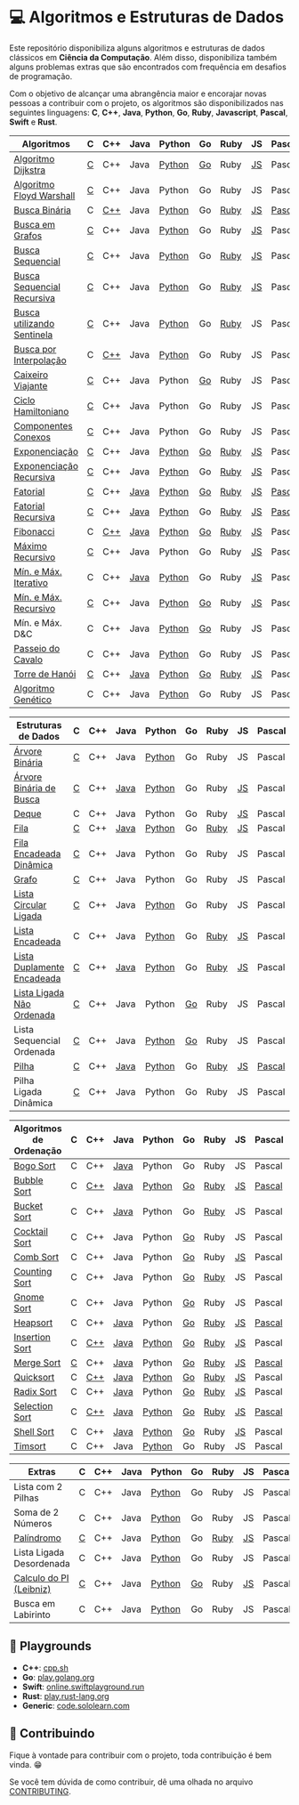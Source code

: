 # :computer: Algoritmos e Estruturas de Dados

Este repositório disponibiliza alguns algoritmos e estruturas de dados clássicos em **Ciência da Computação**. Além disso, disponibiliza também alguns problemas extras que são encontrados com frequência em desafios de programação.

Com o objetivo de alcançar uma abrangência maior e encorajar novas pessoas a contribuir com o projeto, os algoritmos são disponibilizados nas seguintes linguagens: **C**, **C++**, **Java**, **Python**, **Go**, **Ruby**, **Javascript**, **Pascal**, **Swift** e **Rust**.

| Algoritmos                      | C | C++                                       | Java                                      | Python                                               | Go                                                  | Ruby                                           | JS                                                | Pascal                                     | Swift                                        | Rust                                           |
| ------------------------------- | ---- | --------------------------------------- | ----------------------------------------- | ---------------------------------------------------- | --------------------------------------------------- | ---------------------------------------------- | ------------------------------------------------- | ------------------------------------------ | -------------------------------------------- | ---------------------------------------------- |
| [Algoritmo Dijkstra][1]         | [C](./src/c/AlgoritmoDijkstra.c)  | C++        | Java                                      | [Python](./src/python/dijkstra.py)                   | [Go](./src/go/dijkstra/dijkstra.go)                 | Ruby                                           | [JS](src/javascript/AlgoritmoDijkstra.js)         | Pascal                                     | Swift                                        | Rust                                           |
| [Algoritmo Floyd Warshall][2]   | [C](./src/c/AlgoritmoFloydWarshall.c)  | C++   | Java                                      | Python                                               | Go                                                  | Ruby                                           | JS                                                | Pascal                                     | Swift                                        | Rust                                           |
| [Busca Binária][5]         | C       | [C++](./src/c/BinarySearch.cpp)           | Java                                      | [Python](./src/python/busca_binaria.py)              | Go                                                  | [Ruby](./src/ruby/BuscaBinaria.rb)             | [JS](./src/javascript/BinarySearch.js)            | [Pascal](./src/pascal/busca-binaria.pas)   | Swift                                        | Rust                                           |
| [Busca em Grafos][6]            | [C](./src/c/BuscaEmGrafo.c)    | C++           | Java                                      | [Python](./src/python/busca_em_grafo.py)             | Go                                                  | Ruby                                           | [JS](./src/javascript/GraphSearch.js)             | Pascal                                     | Swift                                        | Rust                                           |
| [Busca Sequencial][7]           | [C](./src/c/BuscaSequencial.c) | C++           | Java                                      | [Python](./src/python/busca_sequencial.py)           | Go                                                  | [Ruby](./src/ruby/BuscaSequencial.rb)          | [JS](./src/javascript/BuscaLinear.js)             | Pascal                                     | Swift                                        | Rust                                           |
| [Busca Sequencial Recursiva][8] | [C](./src/c/BuscaSequencialRecursiva.c) | C++   | Java                                      | [Python](./src/python/busca_sequencial_recursiva.py) | Go                                                  | [Ruby](src/ruby/Busca_Sequencial_Recursiva.rb) | [JS](./src/javascript/RecursiveLinearSearch.js)   | Pascal                                     | Swift                                        | Rust                                           |
| [Busca utilizando Sentinela][9] | [C](./src/c/BuscaSentinela.c)    | C++         | Java                                      | [Python](./src/python/busca_sentinela.py)            | Go                                                  | [Ruby](./src/ruby/BuscaSentinela.rb)           | JS                                                | Pascal                                     | Swift                                        | Rust                                           |
| [Busca por Interpolação][55] | C     | [C++](./src/c/Interpolation_search.cpp)   | Java                                      | [Python](./src/python/interpolation_search.py)       | Go                                                  | Ruby                                           | JS                                                | Pascal                                     | Swift                                        | Rust                                           |
| [Caixeiro Viajante][10]         | [C](./src/c/CaixeiroViajante.c)   | C++        | Java                                      | Python                                               | [Go](./src/go/caixeiroviajante/caixeiroviajante.go) | Ruby                                           | JS                                                | Pascal                                     | Swift                                        | Rust                                           |
| [Ciclo Hamiltoniano][11]        | [C](./src/c/CicloHamiltoniano.c) | C++         | Java                                      | Python                                               | Go                                                  | Ruby                                           | JS                                                | Pascal                                     | Swift                                        | Rust                                           |
| [Componentes Conexos][12]       | [C](./src/c/ComponentesConexos.c)    | C++     | Java                                      | Python                                               | Go                                                  | Ruby                                           | JS                                                | Pascal                                     | Swift                                        | Rust                                           |
| [Exponenciação][13]             | [C](./src/c/Exponenciacao.c)   | C++           | Java                                      | [Python](./src/python/exponenciacao.py)              | [Go](./src/go/exponenciacao/exponenciacao.go)       | [Ruby](./src/ruby/Exponenciacao.rb)            | [JS](./src/javascript/Exponentiation.js)          | Pascal                                     | Swift                                        | Rust                                           |
| [Exponenciação Recursiva][14]   | [C](./src/c/ExponenciacaoRecursiva.c) | C++     | Java                                      | [Python](./src/python/exponenciacao_recursiva.py)    | Go                                                  | [Ruby](./src/ruby/ExponenciacaoRecursiva.rb)   | [JS](./src/javascript/ExponentiationRecursive.js) | Pascal                                     | Swift                                        | [Rust](./src/rust/exponentiation_recursive.rs) |
| [Fatorial][15]                  | [C](./src/c/Fatorial.c)      | C++             | [Java](./src/java/Fatorial.java)          | [Python](./src/python/fatorial.py)                   | [Go](./src/go/fatorial/fatorial.go)                 | [Ruby](./src/ruby/Fatorial.rb)                 | [JS](./src/javascript/Factorial.js)               | [Pascal](./src/pascal/fatorial.pas)        | [Swift](./src/swift/fatorial.swift)          | Rust                                           |
| [Fatorial Recursiva][16]        | [C](./src/c/FatorialRecursiva.c)   | C++       | [Java](./src/java/FatorialRecursiva.java) | [Python](./src/python/fatorial_recursiva.py)         | Go                                                  | [Ruby](./src/ruby/Fatorial.rb)                 | [JS](./src/javascript/FactorialRecursive.js)      | [Pascal](src/pascal/fatorial-recusiva.pas) | [Swift](./src/swift/fatorialRecursivo.swift) | [Rust](./src/rust/fatorial_recursiva.rs)       |
| [Fibonacci][17]             | C      | [C++](./src/c/Fibonacci.cpp)              | [Java](./src/java/Fibonacci.java)         | [Python](./src/python/fibonacci.py)                  | [Go](./src/go/fibonacci/fibonacci.go)               | [Ruby](./src/ruby/Fibonacci.rb)                | [JS](./src/javascript/Fibonacci.js)               | Pascal                                     | [Swift](./src/swift/fibonacci.swift)         | [Rust](./src/rust/fibonacci.rs)                |
| [Máximo Recursivo][26]          | [C](./src/c/MaxRecursivo.c)  | C++             | Java                                      | Python                                               | Go                                                  | Ruby                                           | [JS](./src/javascript/MaxRecursive.js)            | Pascal                                     | Swift                                        | Rust                                           |
| [Mín. e Máx. Iterativo][27]     | C         | C++                                | [Java](./src/java/MaxMinArray.java)       | [Python](./src/python/min_max_iterativo.py)          | Go                                                  | Ruby                                           | [JS](./src/javascript/IterativeMinAndMax.js)      | Pascal                                     | Swift                                        | [Rust](./src/rust/min_max_iterativo.rs)        |
| [Mín. e Máx. Recursivo][28]     | [C](./src/c/MaxMinRecursivo.c) | C++           | Java                                      | [Python](./src/python/maximo_minimo_recursivo.py)    | [Go](./src/go/maximominimo/MaximoMinimo.go)         | Ruby                                           | [JS](./src/javascript/RecursiveMinAndMax.js)      | Pascal                                     | Swift                                        | [Rust](./src/rust/min_max_recursivo.rs)        |
| Mín. e Máx. D&C                 | C                | C++                        | Java                                      | [Python](./src/python/maximo_recursivo_dc.py)        | [Go](./src/go/maximominimo/MaximoMinimo.go)         | Ruby                                           | JS                                                | Pascal                                     | Swift                                        | Rust                                           |
| [Passeio do Cavalo][30]         | C        | C++                                 | Java                                      | [Python](./src/python/passeio_do_cavalo.py)          | Go                                                  | Ruby                                           | JS                                                | Pascal                                     | Swift                                        | Rust                                           |
| [Torre de Hanói][33]            | [C](./src/c/TorreDeHanoi.c)  | C++             | [Java](./src/java/TorreDeHanoi.java)      | [Python](./src/python/torre_de_hanoi.py)             | [Go](./src/go/hanoi/hanoi.go)                       | [Ruby](./src/ruby/Hanoi.rb)                    | [JS](./src/javascript/TorreDeHanoi.js)            | Pascal                                     | [Swift](./src/swift/hanoi.swift)             | [Rust](./src/rust/torre_hanoi.rs)              |
| [Algoritmo Genético][51]        | C          | C++                               | Java                                      | [Python](./src/python/genetic_algorithm.py)          | Go                                                  | Ruby                                           | JS                                                | Pascal                                     | Swift                                        | Rust                                           |

| Estruturas de Dados              | C | C++                                      | Java                                             | Python                                                 | Go                                                                    | Ruby                                             | JS                                                   | Pascal                                     | Swift                                        | Rust                                           |
| -------------------------------- | ------------ | ------------------------------------------ | ------------------------------------------------ | ----------------------------------------------------   | --------------------------------------------------------------------- | ------------------------------------------------ | ---------------------------------------------------- | ------------------------------------------ | -------------------------------------------- | ---------------------------------------------- |
| [Árvore Binária][4]              | [C](./src/c/ArvoreBinaria.c)    | C++        | Java                                             | [Python](./src/python/binary_tree.py)                  | Go                                                                    | Ruby                                             | JS                                                   | Pascal                                     | Swift                                        | Rust                                           |
| [Árvore Binária de Busca][3]     | [C](./src/c/ArvoreBinariaDeBusca.c) | C++    | [Java](./src/java/ArvoreDeBuscaBinaria.java)     | [Python](./src/python/arvore_binaria_de_busca.py)      | Go                                                                    | Ruby                                             | [JS](./src/javascript/ArvoreDeBuscaBinaria.js)       | Pascal                                     | Swift                                        | Rust                                           |
| [Deque][54]                      | C | C++                                      | Java                                             | Python                                                 | Go                                                                    | Ruby                                             | [JS](./src/javascript/Deque.js)                      | Pascal                                     | [Swift](./src/swift/deque.swift)             | [Rust](./src/rust/deque.rs)                    |
| [Fila][18]                       | [C](./src/c/Fila.c)    | C++                 | [Java](./src/java/Fila.java)                     | [Python](./src/python/fila.py)                         | Go                                                                    | [Ruby](./src/ruby/Fila.rb)                       | [JS](./src/javascript/Fila.js)                       | Pascal                                     | [Swift](./src/swift/fila.swift)              | [Rust](./src/rust/fila.rs)                     |
| [Fila Encadeada Dinâmica][19]    | [C](./src/c/FilaEncadeadaDinamica.c)  | C++  | Java                                             | Python                                                 | Go                                                                    | Ruby                                             | JS                                                   | Pascal                                     | Swift                                        | Rust                                           |
| [Grafo][20]                      | [C](./src/c/Grafos.c)     | C++              | Java                                             | Python                                                 | Go                                                                    | Ruby                                             | JS                                                   | Pascal                                     | Swift                                        | Rust                                           |
| [Lista Circular Ligada][52]      | [C](./src/c/ListaCircularLigada.c)   | C++   | Java                                             | [Python](./src/python/lista_encadeada_circular.py)     | Go                                                                    | Ruby                                             | JS                                                   | Pascal                                     | Swift                                        | Rust                                           |
| [Lista Encadeada][22]            | C          | C++                            | Java                                             | [Python](./src/python/lista_encadeada.py)              | Go                                                                    | [Ruby](./src/ruby/Lista_encadeada.rb)            | [JS](./src/javascript/ListaSimplesmenteEncadeada.js) | Pascal                                     | Swift                                        | [Rust](./src/rust/linked_list.rs)              |
| [Lista Duplamente Encadeada][23] | [C](./src/c/ListaDuplamenteEncadeada.c)  | C++ | [Java](./src/java/ListaDuplamenteEncadeada.java) | [Python](./src/python/lista_duplamente_encadeada.py)   | Go                                                                    | [Ruby](./src/ruby/Lista_duplamente_encadeada.rb) | [JS](./src/javascript/ListaDuplamenteEncadeada.js)   | Pascal                                     | Swift                                        | Rust                                           |
| [Lista Ligada Não Ordenada][24]  | [C](./src/c/ListaLigadaNaoOrdenada.c) | C++  | Java                                             | Python                                                 | [Go](src/go/listasequencialnaoordenada/listaSequencialNaoOrdenada.go) | Ruby                                             | JS                                                   | Pascal                                     | Swift                                        | Rust                                           |
| Lista Sequencial Ordenada        | [C](./src/c/ListaSequencialOrdenada.c)  | C++ | Java                                             | [Python](./src/python/lista_sequencial_ordenada.py)    | [Go](src/go/listasequencialordenada/listaSequencialOrdenada.go)       | Ruby                                             | JS                                                   | Pascal                                     | Swift                                        | Rust                                           |
| [Pilha][31]                      | [C](./src/c/Pilha.c)       | C++             | [Java](./src/java/Pilha.java)                    | [Python](./src/python/pilha.py)                        | Go                                                                    | [Ruby](./src/ruby/Pilha.rb)                      | [JS](./src/javascript/Pilha.js)                      | [Pascal](./src/pascal/pilha.pas)           | [Swift](./src/swift/pilha.swift)             | [Rust](./src/rust/pilha.rs)                    |
| Pilha Ligada Dinâmica            | [C](./src/c/PilhaLigadaDinamica.c)  | C++    | Java                                             | Python                                                 | Go                                                                    | Ruby                                             | JS                                                   | Pascal                                     | Swift                                        | Rust                                           |

| Algoritmos de Ordenação          | C           | C++                           | Java                                             | Python                                                 | Go                                                                    | Ruby                                             | JS                                                   | Pascal                                     | Swift                                        | Rust                                           |
| -------------------------------- | ------------ | ---------------------------------------- | ------------------------------------------------ | ------------------------------------------------------ | --------------------------------------------------------------------- | ------------------------------------------------ | ---------------------------------------------------- | ------------------------------------------ | -------------------------------------------- | ---------------------------------------------- |
| [Bogo Sort][34]                  | C         | C++                               | [Java](./src/java/BogoSort.java)                 | Python                                                 | Go                                                                    | Ruby                                             | JS                                                   | Pascal                                     | Swift                                        | Rust                                           |
| [Bubble Sort][35]           | C     | [C++](./src/c/BubbleSort.cpp)             | [Java](./src/java/BubbleSort.java)               | [Python](./src/python/bubble_sort.py)                  | [Go](./src/go/bubbleSort/bubbleSort.go)                               | [Ruby](./src/ruby/bubble_sort.rb)                | [JS](./src/javascript/BurbbleSort.js)                | [Pascal](./src/pascal/bubble-sort.pas)     | Swift                                        | [Rust](./src/rust/bubble_sort.rs)              |
| [Bucket Sort][36]                | C        | C++                                | [Java](./src/java/BucketSort.java)               | Python                                                 | Go                                                                    | [Ruby](./src/ruby/bucket_sort.rb)                | JS                                                   | Pascal                                     | Swift                                        | Rust                                           |
| [Cocktail Sort][37]              | C       | C++                                | Java                                             | Python                                                 | [Go](./src/go/cocktailsort/cocktailsort.go)                           | Ruby                                             | JS                                                   | Pascal                                     | Swift                                        | Rust                                           |
| [Comb Sort][38]                  | C         | C++                               | Java                                             | Python                                                 | [Go](./src/go/combsort/combsort.go)                                   | Ruby                                             | [JS](./src/javascript/CombSort.js)                   | Pascal                                     | Swift                                        | Rust                                           |
| [Counting Sort][39]              | C        | C++                               | Java                                             | Python                                                 | [Go](./src/go/countingsort/countingsort.go)                           | [Ruby](./src/ruby/count_sort.rb)                 | JS                                                   | Pascal                                     | Swift                                        | Rust                                           |
| [Gnome Sort][40]                 | C       | C++                                 | Java                                             | Python                                                 | [Go](./src/go/gnomesort/gnomesort.go)                                 | Ruby                                             | JS                                                   | Pascal                                     | Swift                                        | [Rust](./src/rust/gnomesort.rs)                |
| [Heapsort][41]                   | C       | C++                                 | [Java](./src/java/HeapSort.java)                 | Python                                                 | [Go](./src/go/heapsort/heapsort.go)                                   | [Ruby](./src/ruby/heap_sort.rb)                  | [JS](./src/javascript/HeapSort.js)                   | [Pascal](./src/pascal/heapsort.pas)        | Swift                                        | Rust                                           |
| [Insertion Sort][42]       | C       | [C++](./src/c/InsertionSort.cpp)          | [Java](./src/java/InsertionSort.java)            | [Python](./src/python/insertion_sort.py)               | [Go](./src/go/insertionsort/insertionsort.go)                         | [Ruby](./src/ruby/insertion_sort.rb)             | [JS](./src/javascript/InsertionSort.js)              | Pascal                                     | [Swift](./src/swift/insertionSort.swift)     | [Rust](./src/rust/insertion_sort.rs)           |
| [Merge Sort][44]                 | [C](./src/c/MergeSort.c)     | C++            | [Java](./src/java/Mergesort.java)                | Python                                                 | [Go](./src/go/mergesort/mergesort.go)                                 | [Ruby](./src/ruby/merge_sort.rb)                 | [JS](./src/javascript/MergeSort.js)                  | [Pascal](./src/pascal/mergesort.pas)       | Swift                                        | Rust                                           |
| [Quicksort][45]            | C       | [C++](./src/c/QuickSort.cpp)              | [Java](./src/java/Quicksort.java)                | [Python](./src/python/quick_sort.py)                   | [Go](./src/go/quicksort/quicksort.go)                                 | [Ruby](./src/ruby/quick_sort.rb)                 | [JS](./src/javascript/QuickSort.js)                  | Pascal                                     | Swift                                        | Rust                                           |
| [Radix Sort][46]                 | C       | C++                                 | [Java](./src/java/RadixSort.java)                | Python                                                 | [Go](./src/go/radixsort/radixsort.go)                                 | [Ruby](./src/ruby/radix_sort.rb)                 | [JS](./src/javascript/RadixSort.js)                  | Pascal                                     | Swift                                        | Rust                                           |
| [Selection Sort][47]       | C       | [C++](./src/c/SelectionSort.cpp)          | [Java](./src/java/SelectionSort.java)            | [Python](./src/python/selection_sort.py)               | [Go](./src/go/selectionsort/selectionsort.go)                         | [Ruby](./src/ruby/selection_sort.rb)             | [JS](./src/javascript/SelectionSort.js)              | [Pascal](./src/pascal/selectsort.pas)      | Swift                                        | Rust                                           |
| [Shell Sort][48]                 | C        | C++                                | [Java](./src/java/ShellSort.java)                | [Python](./src/python/shell_sort.py)                   | [Go](./src/go/shellsort/shellsort.go)                                 | Ruby                                             | [JS](./src/javascript/ShellSort.js)                  | Pascal                                     | Swift                                        | Rust                                           |
| [Timsort][53]                    | C       | C++                                | Java                                             | [Python](./src/python/tim_sort.py)                     | Go                                                                    | Ruby                                             | JS                                                   | Pascal                                     | Swift                                        | Rust                                           |

| Extras                           | C        | C++                               | Java                                             | Python                                                 | Go                                                                    | Ruby                                             | JS                                                   | Pascal                                     | Swift                                        | Rust                                           |
| -------------------------------- | ------- | ---------------------------------------- | ------------------------------------------------ | ------------------------------------------------------ | --------------------------------------------------------------------- | ------------------------------------------------ | ---------------------------------------------------- | ------------------------------------------ | -------------------------------------------- | ---------------------------------------------- |
| Lista com 2 Pilhas               | C        | C++                               | Java                                             | [Python](./src/python/lista_com_pilhas.py)             | Go                                                                    | Ruby                                             | JS                                                   | Pascal                                     | Swift                                        | Rust                                           |
| Soma de 2 Números                | C     | C++                                 | Java                                             | [Python](./src/python/soma_dois_numeros.py)            | Go                                                                    | Ruby                                             | JS                                                   | Pascal                                     | Swift                                        | Rust                                           |
| [Palíndromo][49]                 | [C](./src/c/Palindromo.c)     | C++          | Java                                             | [Python](./src/python/palindromo.py)                   | Go                                                                    | [Ruby](./src/ruby/Palindromo.rb)                 | [JS](./src/javascript/Palindromo.js)                 | Pascal                                     | [Swift](./src/swift/palindromo.swift)        | [Rust](./src/rust/palindromo.rs)               |
| Lista Ligada Desordenada         | C       | C++                                | Java                                             | [Python](./src/python/lista_encadeada_desordenada.py)  | Go                                                                    | Ruby                                             | JS                                                   | Pascal                                     | Swift                                        | Rust                                           |
| [Calculo do PI (Leibniz)][50]    | [C](./src/c/CalculatePi.c)    | C++          | Java                                             | [Python](./src/python/calculate_pi.py)                 | [Go](./src/go/calculatepi/calculatepi.go)                             | Ruby                                             | [JS](./src/javascript/calculate_pi.js)               | Pascal                                     | [Swift](./src/swift/calculatePi.swift)       | [Rust](./src/rust/calculate_pi.rs)             |
| Busca em Labirinto               | C     | C++                                  | Java                                             | [Python](./src/python/busca_em_labirinto.py)           | Go                                                                    | Ruby                                             | JS                                                   | Pascal                                     | Swift                                        | Rust                                           |

## :ferris_wheel: Playgrounds

- **C++**: [cpp.sh][60]
- **Go**: [play.golang.org][56]
- **Swift**: [online.swiftplayground.run][57]
- **Rust**: [play.rust-lang.org][58]
- **Generic**: [code.sololearn.com][59]

## :dancers: Contribuindo

Fique à vontade para contribuir com o projeto, toda contribuição é bem vinda. :grin:

Se você tem dúvida de como contribuir, dê uma olhada no arquivo [CONTRIBUTING](CONTRIBUTING.md).

[1]: https://pt.wikipedia.org/wiki/Algoritmo_de_Dijkstra
[2]: https://pt.wikipedia.org/wiki/Algoritmo_de_Floyd-Warshall
[3]: https://pt.wikipedia.org/wiki/Árvore_binária_de_busca
[4]: https://pt.wikipedia.org/wiki/Árvore_binária
[5]: https://pt.wikipedia.org/wiki/Pesquisa_binária
[6]: https://www.inf.ufsc.br/grafos/represen/busca.html
[7]: https://pt.wikipedia.org/wiki/Busca_linear
[8]: https://pt.wikipedia.org/wiki/Busca_linear
[9]: https://updatedcode.wordpress.com/2015/06/16/busca-sequencial-com-sentinela/
[10]: https://pt.wikipedia.org/wiki/Problema_do_caixeiro-viajante
[11]: https://pt.wikipedia.org/wiki/Caminho_hamiltoniano
[12]: https://www.ime.usp.br/~pf/algoritmos_para_grafos/aulas/components.html
[13]: https://pt.wikipedia.org/wiki/Exponenciação
[14]: https://pt.wikipedia.org/wiki/Exponenciação
[15]: https://pt.wikipedia.org/wiki/Fatorial
[16]: https://pt.wikipedia.org/wiki/Fatorial
[17]: https://pt.wikipedia.org/wiki/Sequência_de_Fibonacci
[18]: https://pt.wikipedia.org/wiki/FIFO
[19]: https://www.ime.usp.br/~pf/algoritmos/aulas/lista.html
[20]: https://pt.wikipedia.org/wiki/Teoria_dos_grafos
[22]: https://pt.wikipedia.org/wiki/Lista_ligada
[23]: https://pt.wikipedia.org/wiki/Lista_duplamente_ligada
[24]: https://www.ime.usp.br/~pf/algoritmos/aulas/lista.html
[26]: https://www.ime.usp.br/~pf/algoritmos/aulas/recu.html
[27]: https://www.ime.usp.br/~pf/algoritmos/aulas/recu.html
[28]: https://www.ime.usp.br/~pf/algoritmos/aulas/recu.html
[30]: https://pt.wikipedia.org/wiki/Problema_do_cavalo
[31]: https://pt.wikipedia.org/wiki/LIFO
[33]: https://pt.wikipedia.org/wiki/Torre_de_Hanói
[34]: https://pt.wikipedia.org/wiki/Bogosort
[35]: https://pt.wikipedia.org/wiki/Bubble_sort
[36]: https://pt.wikipedia.org/wiki/Bucket_sort
[37]: https://pt.wikipedia.org/wiki/Cocktail_sort
[38]: https://pt.wikipedia.org/wiki/Comb_sort
[39]: https://pt.wikipedia.org/wiki/Counting_sort
[40]: https://pt.wikipedia.org/wiki/Gnome_sort
[41]: https://pt.wikipedia.org/wiki/Heapsort
[42]: https://pt.wikipedia.org/wiki/Insertion_sort
[44]: https://pt.wikipedia.org/wiki/Merge_sort
[45]: https://pt.wikipedia.org/wiki/Quicksort
[46]: https://pt.wikipedia.org/wiki/Radix_sort
[47]: https://pt.wikipedia.org/wiki/Selection_sort
[48]: https://pt.wikipedia.org/wiki/Shell_sort
[49]: https://pt.wikipedia.org/wiki/Palíndromo
[50]: https://pt.wikipedia.org/wiki/Fórmula_de_Leibniz_para_π
[51]: https://pt.wikipedia.org/wiki/Algoritmo_genético
[52]: https://www.youtube.com/watch?v=bxwIm3F6aaQ
[53]: https://en.wikipedia.org/wiki/Timsort
[54]: https://pt.wikipedia.org/wiki/Deque_(estruturas_de_dados)
[55]: https://en.wikipedia.org/wiki/Interpolation_search
[56]: https://play.golang.org
[57]: http://online.swiftplayground.run
[58]: https://play.rust-lang.org
[59]: https://code.sololearn.com
[60]: http://cpp.sh/
